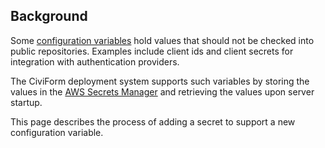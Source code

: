 ## Background

Some [configuration variables](Server-configuration-variables) hold values that should not be checked into public repositories. Examples include client ids and client secrets for integration with authentication providers.

The CiviForm deployment system supports such variables by storing the values in the [AWS Secrets Manager](https://docs.aws.amazon.com/secretsmanager/latest/userguide/intro.html) and retrieving the values upon server startup.

This page describes the process of adding a secret to support a new configuration variable.

